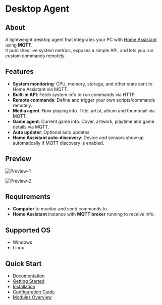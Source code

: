 # Desktop Agent

## About
A lightweight desktop agent that integrates your PC with [Home Assistant](https://www.home-assistant.io/) using **MQTT**.  
It publishes live system metrics, exposes a simple API, and lets you run custom commands remotely.


## Features
- **System monitoring**: CPU, memory, storage, and other stats sent to Home Assistant via MQTT.
- **Built-in API**: Fetch system info or run commands via HTTP.
- **Remote commands**: Define and trigger your own scripts/commands remotely.
- **Media agent**: Now playing info. Title, artist, album and thumbnail via MQTT.
- **Game agent**: Current game info. Cover, artwork, playtime and game details via MQTT.
- **Auto updater**: Optional auto updates
- **Home Assistant auto-discovery**: Device and sensors show up automatically if MQTT discovery is enabled.


## Preview 
![Preview-1](https://files.rigslab.com/-erdT25Y4Qp/Desktop_Agent_Dash_Example-1-rs.png) 

![Preview-2](https://files.rigslab.com/-z6CLA92Fao/Desktop_Agent_Dash_Example-2-rs.png)


## Requirements
- **Computer** to monitor and send commands to.
- **Home Assistant** instance with **MQTT broker** running to receive info.


## Supported OS
- Windows
- Linux

## Quick Start
- [Documentation](https://github.com/rig0/desktop-agent/wiki)
- [Getting Started](https://github.com/rig0/desktop-agent/wiki/Getting-Started)
- [Installation](https://github.com/rig0/desktop-agent/wiki/Installation)
- [Configuration Guide](https://github.com/rig0/desktop-agent/wiki/Configuration)
- [Modules Overview](https://github.com/rig0/desktop-agent/wiki/Modules)
